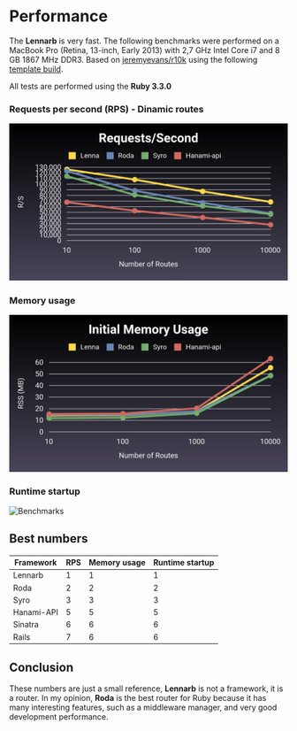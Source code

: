 # Performance

The **Lennarb** is very fast. The following benchmarks were performed on a MacBook Pro (Retina, 13-inch, Early 2013) with 2,7 GHz Intel Core i7 and 8 GB 1867 MHz DDR3. Based on [jeremyevans/r10k](https://github.com/jeremyevans/r10k) using the following [template build](static/r10k/build/lennarb.rb).

All tests are performed using the **Ruby 3.3.0**

### Requests per second (RPS) - Dinamic routes

![Benchmarks](static/rps.png)

### Memory usage

![Benchmarks](static/memory.png)

### Runtime startup

![Benchmarks](static/runtime.png)

## Best numbers

| Framework  | RPS | Memory usage | Runtime startup |
| ---------- | --- | ------------ | --------------- |
| Lennarb    | 1   | 1            | 1               |
| Roda       | 2   | 2            | 2               |
| Syro       | 3   | 3            | 3               |
| Hanami-API | 5   | 5            | 5               |
| Sinatra    | 6   | 6            | 6               |
| Rails      | 7   | 6            | 6               |

## Conclusion

These numbers are just a small reference, **Lennarb** is not a framework, it is a router. In my opinion, **Roda** is the best router for Ruby because it has many interesting features, such as a middleware manager, and very good development performance.

